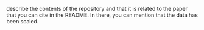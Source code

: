 describe the contents of the repository and that it is related to the paper that you can cite in the README. In there, you can mention that the data has been scaled.
